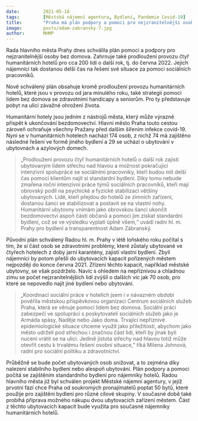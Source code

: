 ```yaml
---
date:         2021-05-18
tags:         [Městská nájemní agentura, Bydlení, Pandemie Covid-19]
title:        "Praha má plán podpory a pomoci pro nejzranitelnější osoby bez domova, včetně prodloužení provozu čtyř humanitárních hotelů"
image: 	      posts/adam-zabransky-7.jpg
author:       MHMP
---
```


Rada hlavního města Prahy dnes schválila plán pomoci a podpory pro nejzranitelnější osoby bez domova. Zahrnuje také prodloužení provozu čtyř humanitárních hotelů pro cca 200 lidí o další rok, tj. do června 2022. Jejich nájemníci tak dostanou delší čas na řešení své situace za pomoci sociálních pracovníků. 

Nově schválený plán obsahuje kromě prodloužení provozu humanitárních hotelů, které jsou v provozu od jara minulého roku, také strategii pomoci lidem bez domova se zdravotními handicapy a seniorům. Pro ty představuje pobyt na ulici závažné ohrožení života.

Humanitární hotely jsou jedním z nástrojů města, který může výrazně přispět k ukončování bezdomovectví. Hlavní město Praha touto cestou zároveň ochraňuje všechny Pražany před dalším šířením infekce covid-19. Nyní se v humanitárních hotelech nachází 174 osob, z nichž 74 má zajištěno následné řešení ve formě jiného bydlení a 29 se uchází o ubytování v ubytovnách a azylových domech. 

> „Prodloužení provozu čtyř humanitárních hotelů o další rok zajistí ubytovaným lidem střechu nad hlavou a možnost pokračující intenzivní spolupráce se sociálními pracovníky, kteří budou mít delší čas pomoci klientům najít si standardní bydlení. Díky tomu nebude zmařena roční intenzivní práce týmů sociálních pracovníků, kteří mají obrovský podíl na psychické a fyzické stabilizaci většiny ubytovaných. Lidé, kteří přejdou do hotelů ze zimních zařízení, dostanou šanci se stabilizovat a postavit se na vlastní nohy. Humanitární ubytovny vnímám jako obrovskou šanci ukončit bezdomovectví aspoň části občanů a pomoci jim získat standardní bydlení, což se ve výsledku vyplatí úplně všem,“ uvádí radní hl. m. Prahy pro bydlení a transparentnost Adam Zábranský.

Původní plán schválený Radou hl. m. Prahy v létě loňského roku počítal s tím, že si část osob se zdravotními problémy, které zůstaly ubytované ve čtyřech hotelech z doby jarní karantény, zajistí vlastní bydlení. Zbylí nájemníci by potom přešli do ubytovacích kapacit pořízených městem nejpozději do konce června 2021. Zřízení těchto kapacit, například městské ubytovny, se však pozdrželo. Navíc s ohledem na nepříznivou a chladnou zimu se počet nejzranitelnějších lidí zvýšil o dalších víc jak 70 osob, pro které se nepovedlo najít jiné bydlení nebo ubytování.

> „Koordinací sociální práce v hotelích jsem i v návazném období pověřila městskou příspěvkovou organizaci Centrum sociálních služeb Praha, která se věnuje pomoci lidem bez domova. Sociální práci zabezpečí ve spolupráci s poskytovateli sociálních služeb jako je Armáda spásy, Naděje nebo Jako doma. Trvající nepříznivé epidemiologické situace chceme využít jako příležitosti, abychom jako město udrželi pod střechou i značnou část lidí, kteří by jinak byli nuceni vrátit se na ulici. Jedině jistota střechy nad hlavou totiž může otevřít cestu k trvalému řešení osobní situace,“ říká Milena Johnová, radní pro sociální politiku a zdravotnictví.

Průběžně se bude počet ubytovaných osob snižovat, a to zejména díky nalezení stabilního bydlení nebo alespoň ubytování. Plán podpory a pomoci počítá se zajištěním standardního bydlení pro nájemníky hotelů. Radou hlavního města již byl schválen projekt Městské nájemní agentury, v jejíž prvotní fází chce Praha od soukromých pronajímatelů poptat 50 bytů, které použije pro zajištění bydlení pro různé cílové skupiny. V současné době také probíhá příprava možného nákupu dvou ubytovacích zařízení městem. Část z těchto ubytovacích kapacit bude využita pro současné nájemníky humanitárních hotelů.

 
